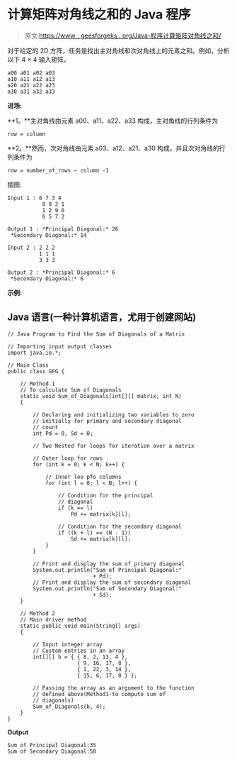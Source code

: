 # 计算矩阵对角线之和的 Java 程序

> 原文:[https://www . geesforgeks . org/Java-程序计算矩阵对角线之和/](https://www.geeksforgeeks.org/java-program-to-compute-the-sum-of-diagonals-of-a-matrix/)

对于给定的 2D 方阵，任务是找出主对角线和次对角线上的元素之和。例如，分析以下 4 × 4 输入矩阵。

```
a00 a01 a02 a03
a10 a11 a12 a13
a20 a21 a22 a23
a30 a31 a32 a33
```

**进场:**

**1。**主对角线由元素 a00、a11、a22、a33 构成，主对角线的行列条件为

```
row = column
```

**2。**然而，次对角线由元素 a03、a12、a21、a30 构成，并且次对角线的行列条件为

```
row = number_of_rows – column -1
```

插图:

```
Input 1 : 6 7 3 4
           8 9 2 1
           1 2 9 6
           6 5 7 2

Output 1 : *Principal Diagonal:* 26
 *Secondary Diagonal:* 14

Input 2 : 2 2 2
          1 1 1
          3 3 3

Output 2 : *Principal Diagonal:* 6
 *Secondary Diagonal:* 6
```

**示例:**

## Java 语言(一种计算机语言，尤用于创建网站)

```
// Java Program to Find the Sum of Diagonals of a Matrix

// Importing input output classes
import java.io.*;

// Main Class
public class GFG {

    // Method 1
    // To calculate Sum of Diagonals
    static void Sum_of_Diagonals(int[][] matrix, int N)
    {

        // Declaring and initializing two variables to zero
        // initially for primary and secondary diagonal
        // count
        int Pd = 0, Sd = 0;

        // Two Nested for loops for iteration over a matrix

        // Outer loop for rows
        for (int k = 0; k < N; k++) {

            // Inner loo pfo columns
            for (int l = 0; l < N; l++) {

                // Condition for the principal
                // diagonal
                if (k == l)
                    Pd += matrix[k][l];

                // Condition for the secondary diagonal
                if ((k + l) == (N - 1))
                    Sd += matrix[k][l];
            }
        }

        // Print and display the sum of primary diagonal
        System.out.println("Sum of Principal Diagonal:"
                           + Pd);
        // Print and display the sum of secondary diagonal
        System.out.println("Sum of Secondary Diagonal:"
                           + Sd);
    }

    // Method 2
    // Main driver method
    static public void main(String[] args)
    {

        // Input integer array
        // Custom entries in an array
        int[][] b = { { 8, 2, 13, 4 },
                      { 9, 16, 17, 8 },
                      { 1, 22, 3, 14 },
                      { 15, 6, 17, 8 } };

        // Passing the array as an argument to the function
        // defined above(Method1-to compute sum of
        // diagonals)
        Sum_of_Diagonals(b, 4);
    }
}
```

**Output**

```
Sum of Principal Diagonal:35
Sum of Secondary Diagonal:58
```